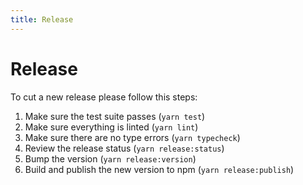 ```yaml
---
title: Release
---
```


# Release

To cut a new release please follow this steps:

1. Make sure the test suite passes (`yarn test`)
2. Make sure everything is linted (`yarn lint`)
3. Make sure there are no type errors (`yarn typecheck`)
4. Review the release status (`yarn release:status`)
5. Bump the version (`yarn release:version`)
6. Build and publish the new version to npm (`yarn release:publish`)
